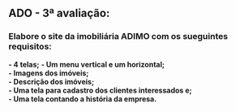 <h2>ADO - 3ª avaliação: </h2>
<h3>Elabore o site da imobiliária ADIMO com os sueguintes requisitos:</h3>
<b>- 4 telas;</b> 
<b>- Um menu vertical e um horizontal;<br></b> 
<b>- Imagens dos imóveis; <br></b>
<b>- Descrição dos imóveis;<br></b>
<b>- Uma tela para cadastro dos clientes interessados e;<br> </b>
<b>- Uma tela contando a história da empresa.<br></b>
